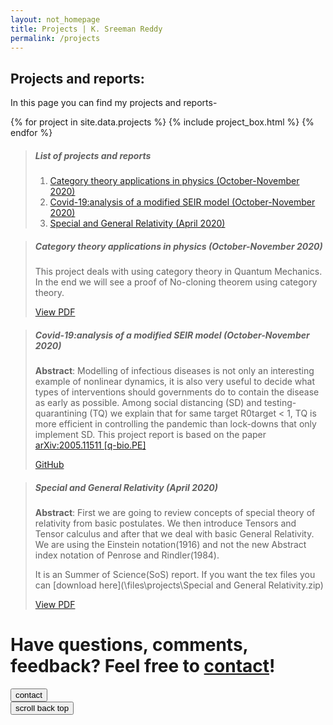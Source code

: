 ```yaml
---
layout: not_homepage
title: Projects | K. Sreeman Reddy
permalink: /projects
---
```



<div class="project_list">
  <h2 class="heading center">Projects and reports:</h2>
  <div class="container about_section">
    <div class="row">
      <div class="about_paragraph">
        <p>
          In this page you can find my projects and reports-
        </p>
      </div>
    </div>
  </div>
  {% for project in site.data.projects %}
    {% include project_box.html %}
  {% endfor %}
</div>

>##### List of projects and reports
>
>1. [Category theory applications in physics (October-November 2020)](#category-theory-applications-in-physics-october-november-2020)
>1. [Covid-19:analysis of a modified SEIR model (October-November 2020)](#covid-19analysis-of-a-modified-seir-model-october-november-2020)
>1. [Special and General Relativity (April 2020)](#special-and-general-relativity-april-2020)

>##### Category theory applications in physics (October-November 2020)
>This project deals with using category theory in Quantum Mechanics. In the end we will see a proof of No-cloning theorem using category theory.
>
><a class="waves-effect waves-light btn" href='https://github.com/iamsreeman/LaTeX/blob/master/CTAP/CTAP.pdf' target="_blank">View PDF</a> 

>##### Covid-19:analysis of a modified SEIR model (October-November 2020)
>
>**Abstract**: Modelling of infectious diseases is not only an interesting example of nonlinear
dynamics, it is also very useful to decide what types of interventions should governments do to contain the disease as early as possible. Among social distancing
(SD) and testing-quarantining (TQ) we explain that for same target R0target < 1,
TQ is more efficient in controlling the pandemic than lock-downs that only implement SD. This project report is based on the paper [arXiv:2005.11511 [q-bio.PE]](https://arxiv.org/abs/2005.11511)
>
><a class="waves-effect waves-light btn" href='https://github.com/iamsreeman/Nonlinear-dynamics' target="_blank">GitHub</a> 

>##### Special and General Relativity (April 2020)
>
>**Abstract**: First we are going to review concepts of special theory of relativity from basic postulates. We then introduce Tensors and Tensor calculus and after that we deal with basic General Relativity. We are using the Einstein notation(1916) and not the new Abstract index notation of Penrose and Rindler(1984).
>
>It is an Summer of Science(SoS) report. If you want the tex files you can [download here](\files\projects\Special and General Relativity.zip)
>
><a class="waves-effect waves-light btn" href='{{site.baseurl}}\files\projects\Special and General Relativity.pdf' target="_blank">View PDF</a>

<div class="projects-bottom center-align">
  <h1 class="heading">Have questions, comments, feedback? Feel free to <a href="{{site.baseurl}}/contact">contact</a>!</h1>
  <div class="row">
    <div class="col m6 offset-m3 s12">
      <div class="row">
        <div class="col s6">
          <a href="{{site.baseurl}}/contact"><button type="button" class="fill col s12" name="button">contact</button></a>
        </div>
        <div class="col s6">
          <button type="button" class="fill col s12" id="scroll-top" title="scroll back top" name="button">scroll back top</button>
        </div>
      </div>
    </div>
  </div>
</div>
<img src="https://hitcounter.pythonanywhere.com/count/tag.svg?url=http%3A%2F%2Fiamsreeman.github.io%2Fprojects" alt="Hits" style="display: none;">